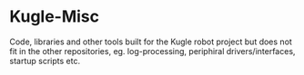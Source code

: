 # Kugle-Misc
Code, libraries and other tools built for the Kugle robot project but does not fit in the other repositories, eg. log-processing, periphiral drivers/interfaces, startup scripts etc.
